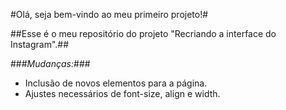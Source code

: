 #Olá, seja bem-vindo ao meu primeiro projeto!#

##Esse é o meu repositório do projeto "Recriando a interface do Instagram".##

###_Mudanças:_###
* Inclusão de novos elementos para a página.
* Ajustes necessários de font-size, align e width.

